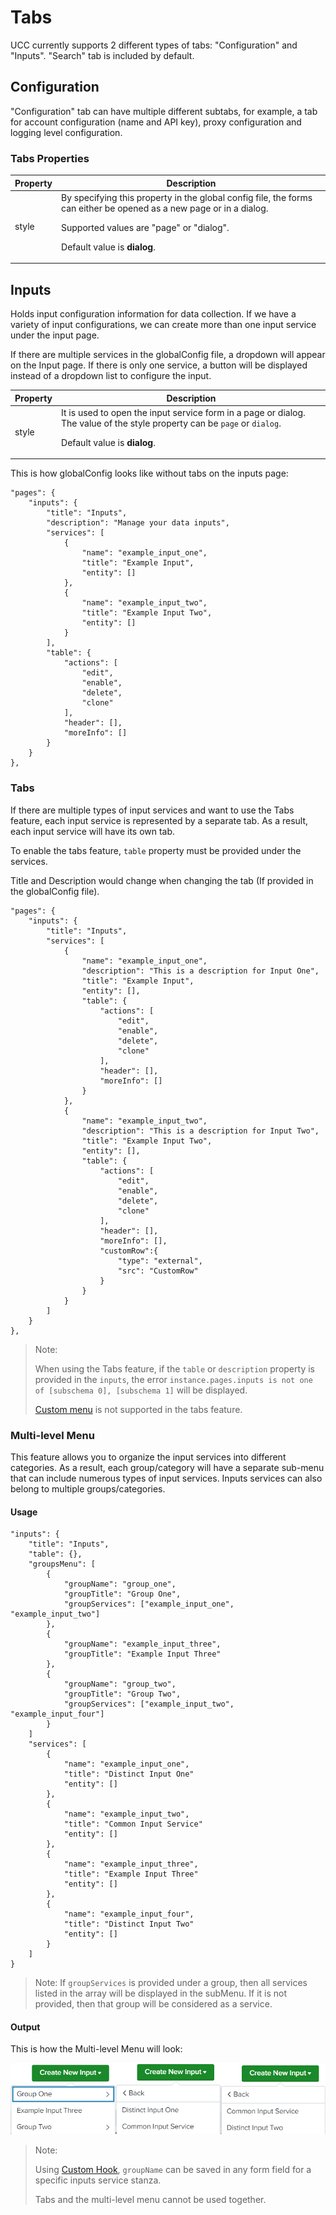 # Tabs

UCC currently supports 2 different types of tabs: "Configuration" and "Inputs".
"Search" tab is included by default.

## Configuration

"Configuration" tab can have multiple different subtabs, for example, a tab
for account configuration (name and API key), proxy configuration and logging
level configuration.

### Tabs Properties

| Property | Description |
| -------- | ----------- |
| style    | By specifying this property in the global config file, the forms can either be opened as a new page or in a dialog. <p>Supported values are "page" or "dialog".</p> <p> Default value is **dialog**. </p> |

## Inputs

Holds input configuration information for data collection.
If we have a variety of input configurations, we can create more than one input service under the input page.

If there are multiple services in the globalConfig file, a dropdown will appear on the Input page.
If there is only one service, a button will be displayed instead of a dropdown list to configure the input.

| Property          | Description |
| ----------------- | ----------- |
| style             | It is used to open the input service form in a page or dialog. The value of the style property can be `page` or `dialog`. <p> Default value is **dialog**. </p>  |

This is how globalConfig looks like without tabs on the inputs page:
```
"pages": {
    "inputs": {
        "title": "Inputs",
        "description": "Manage your data inputs",
        "services": [
            {
                "name": "example_input_one",
                "title": "Example Input",
                "entity": []
            },
            {
                "name": "example_input_two",
                "title": "Example Input Two",
                "entity": []
            }
        ],
        "table": {
            "actions": [
                "edit",
                "enable",
                "delete",
                "clone"
            ],
            "header": [],
            "moreInfo": []
        }
    }
},
```

### Tabs
If there are multiple types of input services and want to use the Tabs feature, each input service is represented by a separate tab. As a result, each input service will have its own tab.

To enable the tabs feature, `table` property must be provided under the services.

Title and Description would change when changing the tab (If provided in the globalConfig file).

```
"pages": {
    "inputs": {
        "title": "Inputs",
        "services": [
            {
                "name": "example_input_one",
                "description": "This is a description for Input One",
                "title": "Example Input",
                "entity": [],
                "table": {
                    "actions": [
                        "edit",
                        "enable",
                        "delete",
                        "clone"
                    ],
                    "header": [],
                    "moreInfo": []
                }
            },
            {
                "name": "example_input_two",
                "description": "This is a description for Input Two",
                "title": "Example Input Two",
                "entity": [],
                "table": {
                    "actions": [
                        "edit",
                        "enable",
                        "delete",
                        "clone"
                    ],
                    "header": [],
                    "moreInfo": [],
                    "customRow":{
                        "type": "external",
                        "src": "CustomRow"
                    }
                }
            }
        ]
    }
},
```

> Note:
>
> When using the Tabs feature, if the `table`  or `description` property is provided in the `inputs`, the error ```instance.pages.inputs is not one of [subschema 0], [subschema 1]``` will be displayed.
>
> [Custom menu](https://splunk.github.io/addonfactory-ucc-generator/custom_ui_extensions/custom_menu/) is not supported in the tabs feature.

### Multi-level Menu

This feature allows you to organize the input services into different categories. As a result, each group/category will have a separate sub-menu that can include numerous types of input services. Inputs services can also belong to multiple groups/categories.

#### Usage
```
"inputs": {
    "title": "Inputs",
    "table": {},
    "groupsMenu": [
        {
            "groupName": "group_one",
            "groupTitle": "Group One",
            "groupServices": ["example_input_one", "example_input_two"]
        },
        {
            "groupName": "example_input_three", 
            "groupTitle": "Example Input Three"
        },
        {
            "groupName": "group_two",
            "groupTitle": "Group Two",
            "groupServices": ["example_input_two", "example_input_four"]
        }
    ]
    "services": [
        {
            "name": "example_input_one",
            "title": "Distinct Input One"
            "entity": []
        },
        {
            "name": "example_input_two",
            "title": "Common Input Service"
            "entity": []
        },
        {
            "name": "example_input_three",
            "title": "Example Input Three"
            "entity": []
        },
        {
            "name": "example_input_four",
            "title": "Distinct Input Two"
            "entity": []
        }
    ]
}
```
> Note: If `groupServices` is provided under a group, then all services listed in the array will be displayed in the subMenu. If it is not provided, then that group will be considered as a service.

#### Output
This is how the Multi-level Menu will look:

![image](images/Multi_level_Menu_in_inputs-page.png)

> Note: 
>
> Using [Custom Hook](https://splunk.github.io/addonfactory-ucc-generator/custom_ui_extensions/custom_hook/), `groupName` can be saved in any form field for a specific inputs service stanza.
>
> Tabs and the multi-level menu cannot be used together.
